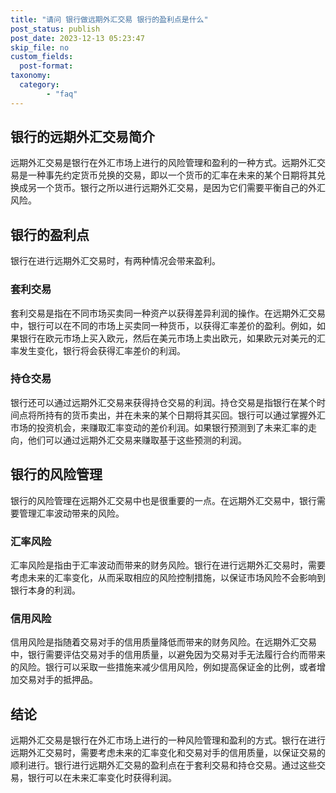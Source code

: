 ```yaml
---
title: "请问 银行做远期外汇交易 银行的盈利点是什么"
post_status: publish
post_date: 2023-12-13 05:23:47
skip_file: no
custom_fields: 
  post-format: 
taxonomy:
  category:
        - "faq"
---
```


## 银行的远期外汇交易简介

远期外汇交易是银行在外汇市场上进行的风险管理和盈利的一种方式。远期外汇交易是一种事先约定货币兑换的交易，即以一个货币的汇率在未来的某个日期将其兑换成另一个货币。银行之所以进行远期外汇交易，是因为它们需要平衡自己的外汇风险。

## 银行的盈利点

银行在进行远期外汇交易时，有两种情况会带来盈利。

### 套利交易

套利交易是指在不同市场买卖同一种资产以获得差异利润的操作。在远期外汇交易中，银行可以在不同的市场上买卖同一种货币，以获得汇率差价的盈利。例如，如果银行在欧元市场上买入欧元，然后在美元市场上卖出欧元，如果欧元对美元的汇率发生变化，银行将会获得汇率差价的利润。

### 持仓交易

银行还可以通过远期外汇交易来获得持仓交易的利润。持仓交易是指银行在某个时间点将所持有的货币卖出，并在未来的某个日期将其买回。银行可以通过掌握外汇市场的投资机会，来赚取汇率变动的差价利润。如果银行预测到了未来汇率的走向，他们可以通过远期外汇交易来赚取基于这些预测的利润。

## 银行的风险管理

银行的风险管理在远期外汇交易中也是很重要的一点。在远期外汇交易中，银行需要管理汇率波动带来的风险。

### 汇率风险

汇率风险是指由于汇率波动而带来的财务风险。银行在进行远期外汇交易时，需要考虑未来的汇率变化，从而采取相应的风险控制措施，以保证市场风险不会影响到银行本身的利润。

### 信用风险

信用风险是指随着交易对手的信用质量降低而带来的财务风险。在远期外汇交易中，银行需要评估交易对手的信用质量，以避免因为交易对手无法履行合约而带来的风险。银行可以采取一些措施来减少信用风险，例如提高保证金的比例，或者增加交易对手的抵押品。

## 结论

远期外汇交易是银行在外汇市场上进行的一种风险管理和盈利的方式。银行在进行远期外汇交易时，需要考虑未来的汇率变化和交易对手的信用质量，以保证交易的顺利进行。银行进行远期外汇交易的盈利点在于套利交易和持仓交易。通过这些交易，银行可以在未来汇率变化时获得利润。
